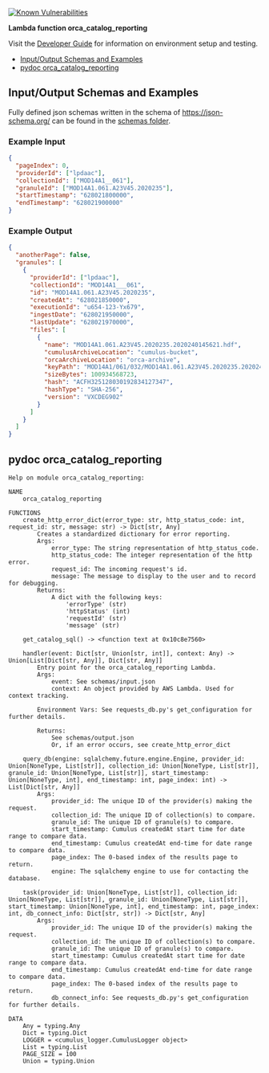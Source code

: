 [![Known Vulnerabilities](https://snyk.io/test/github/nasa/cumulus-orca/badge.svg?targetFile=tasks/orca_catalog_reporting/requirements.txt)](https://snyk.io/test/github/nasa/cumulus-orca?targetFile=tasks/orca_catalog_reporting/requirements.txt)

**Lambda function orca_catalog_reporting**

Visit the [Developer Guide](https://nasa.github.io/cumulus-orca/docs/developer/development-guide/code/contrib-code-intro) for information on environment setup and testing.

- [Input/Output Schemas and Examples](#input-output-schemas)
- [pydoc orca_catalog_reporting](#pydoc)

<a name="input-output-schemas"></a>
## Input/Output Schemas and Examples
Fully defined json schemas written in the schema of https://json-schema.org/ can be found in the [schemas folder](schemas).

### Example Input
```json
{
  "pageIndex": 0,
  "providerId": ["lpdaac"],
  "collectionId": ["MOD14A1__061"],
  "granuleId": ["MOD14A1.061.A23V45.2020235"],
  "startTimestamp": "628021800000",
  "endTimestamp": "628021900000"
}
```

### Example Output
```json
{
  "anotherPage": false,
  "granules": [
    {
      "providerId": ["lpdaac"],
      "collectionId": "MOD14A1___061",
      "id": "MOD14A1.061.A23V45.2020235",
      "createdAt": "628021850000",
      "executionId": "u654-123-Yx679",
      "ingestDate": "628021950000",
      "lastUpdate": "628021970000",
      "files": [
        {
          "name": "MOD14A1.061.A23V45.2020235.2020240145621.hdf",
          "cumulusArchiveLocation": "cumulus-bucket",
          "orcaArchiveLocation": "orca-archive",
          "keyPath": "MOD14A1/061/032/MOD14A1.061.A23V45.2020235.2020240145621.hdf",
          "sizeBytes": 100934568723,
          "hash": "ACFH325128030192834127347",
          "hashType": "SHA-256",
          "version": "VXCDEG902"
        }
      ]
    }
  ]
}
```
<a name="pydoc"></a>
## pydoc orca_catalog_reporting
```
Help on module orca_catalog_reporting:

NAME
    orca_catalog_reporting

FUNCTIONS
    create_http_error_dict(error_type: str, http_status_code: int, request_id: str, message: str) -> Dict[str, Any]
        Creates a standardized dictionary for error reporting.
        Args:
            error_type: The string representation of http_status_code.
            http_status_code: The integer representation of the http error.
            request_id: The incoming request's id.
            message: The message to display to the user and to record for debugging.
        Returns:
            A dict with the following keys:
                'errorType' (str)
                'httpStatus' (int)
                'requestId' (str)
                'message' (str)
    
    get_catalog_sql() -> <function text at 0x10c8e7560>
    
    handler(event: Dict[str, Union[str, int]], context: Any) -> Union[List[Dict[str, Any]], Dict[str, Any]]
        Entry point for the orca_catalog_reporting Lambda.
        Args:
            event: See schemas/input.json
            context: An object provided by AWS Lambda. Used for context tracking.
        
        Environment Vars: See requests_db.py's get_configuration for further details.
        
        Returns:
            See schemas/output.json
            Or, if an error occurs, see create_http_error_dict
    
    query_db(engine: sqlalchemy.future.engine.Engine, provider_id: Union[NoneType, List[str]], collection_id: Union[NoneType, List[str]], granule_id: Union[NoneType, List[str]], start_timestamp: Union[NoneType, int], end_timestamp: int, page_index: int) -> List[Dict[str, Any]]
        Args:
            provider_id: The unique ID of the provider(s) making the request.
            collection_id: The unique ID of collection(s) to compare.
            granule_id: The unique ID of granule(s) to compare.
            start_timestamp: Cumulus createdAt start time for date range to compare data.
            end_timestamp: Cumulus createdAt end-time for date range to compare data.
            page_index: The 0-based index of the results page to return.
            engine: The sqlalchemy engine to use for contacting the database.
    
    task(provider_id: Union[NoneType, List[str]], collection_id: Union[NoneType, List[str]], granule_id: Union[NoneType, List[str]], start_timestamp: Union[NoneType, int], end_timestamp: int, page_index: int, db_connect_info: Dict[str, str]) -> Dict[str, Any]
        Args:
            provider_id: The unique ID of the provider(s) making the request.
            collection_id: The unique ID of collection(s) to compare.
            granule_id: The unique ID of granule(s) to compare.
            start_timestamp: Cumulus createdAt start time for date range to compare data.
            end_timestamp: Cumulus createdAt end-time for date range to compare data.
            page_index: The 0-based index of the results page to return.
            db_connect_info: See requests_db.py's get_configuration for further details.

DATA
    Any = typing.Any
    Dict = typing.Dict
    LOGGER = <cumulus_logger.CumulusLogger object>
    List = typing.List
    PAGE_SIZE = 100
    Union = typing.Union
```